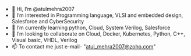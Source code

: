 - 👋 Hi, I’m @atulmehra2007
- 👀 I’m interested in Programming language, VLSI and embedded design, Salesforce and CyberSecurity
- 🌱 I’m currently learning python, Cloud, System Verilog, Salesforce
- 💞️ I’m looking to collaborate on Cloud, Docker, Kubernetes, Python, C++, Visual basic, VHDL, Verilog
- 📫 To contact me just e-mail- "atul_mehra2007@zoho.com"

<!---
atulmehra2007/atulmehra2007 is a ✨ special ✨ repository because its `README.md` (this file) appears on your GitHub profile.
You can click the Preview link to take a look at your changes.
--->
